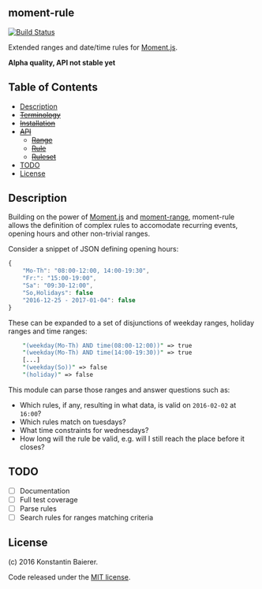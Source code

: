 moment-rule
-----------

[![Build Status](https://img.shields.io/travis/kba/moment-rule/master.svg)](https://travis-ci.org/kba/moment-rule)

Extended ranges and date/time rules for [Moment.js](https://momenjs.com).

**Alpha quality, API not stable yet**

## Table of Contents

* [Description](#description)
* ~~[Terminology](#terminology)~~
* ~~[Installation](#installation)~~
* ~~[API](#api)~~
  * ~~[Range](#range)~~
  * ~~[Rule](#rule)~~
  * ~~[Ruleset](#ruleset)~~
* [TODO](#todo)
* [License](#license)


## Description

Building on the power of [Moment.js](https://momentjs.com) and
[moment-range](https://github.com/gf3/moment-range), moment-rule allows the
definition of complex rules to accomodate recurring events, opening hours and
other non-trivial ranges.

Consider a snippet of JSON defining opening hours:

```js
{
    "Mo-Th": "08:00-12:00, 14:00-19:30",
    "Fr:": "15:00-19:00",
    "Sa": "09:30-12:00",
    "So,Holidays": false
    "2016-12-25 - 2017-01-04": false
}
```

These can be expanded to a set of disjunctions of weekday ranges, holiday ranges and time ranges:

```perl
    "(weekday(Mo-Th) AND time(08:00-12:00))" => true
    "(weekday(Mo-Th) AND time(14:00-19:30))" => true
    [...]
    "(weekday(So))" => false
    "(holiday)" => false
```


This module can parse those ranges and answer questions such as:

* Which rules, if any, resulting in what data, is valid on `2016-02-02` at `16:00`?
* Which rules match on tuesdays?
* What time constraints for wednesdays?
* How long will the rule be valid, e.g. will I still reach the place before it closes?

## TODO

- [ ] Documentation
- [ ] Full test coverage
- [ ] Parse rules
- [ ] Search rules for ranges matching criteria

## License

(c) 2016 Konstantin Baierer.

Code released under the [MIT license](./LICENSE).
